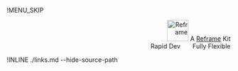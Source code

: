 !MENU_SKIP

<p align="right">
<img src="https://github.com/reframejs/reframe/raw/docs/docs/images/logo.min.svg?sanitize=true" height=48 alt="Reframe"/>
A <a href="https://github.com/reframejs/reframe">Reframe</a> Kit
<br>
Rapid Dev &nbsp; &nbsp; &nbsp; Fully Flexible
</p>

!INLINE ./links.md --hide-source-path
